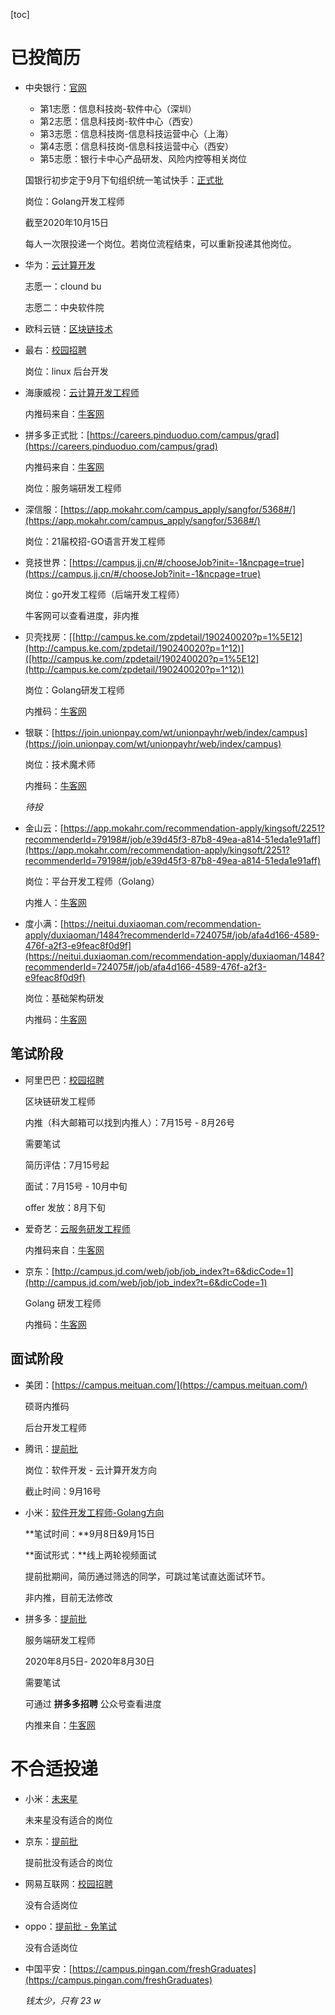 [toc]

# 已投简历

- 中央银行：[官网](http://campus.chinahr.com/views/2021/boc/jobs.html)

  - 第1志愿：信息科技岗-软件中心（深圳）
  - 第2志愿：信息科技岗-软件中心（西安）
  - 第3志愿：信息科技岗-信息科技运营中心（上海）
  - 第4志愿：信息科技岗-信息科技运营中心（西安）
  - 第5志愿：银行卡中心产品研发、风险内控等相关岗位

  国银行初步定于9月下旬组织统一笔试快手：[正式批](https://campus.kuaishou.cn/#/campus/job-info/1365)
  
  岗位：Golang开发工程师
  
  截至2020年10月15日
  
  每人一次限投递一个岗位。若岗位流程结束，可以重新投递其他岗位。
  
- 华为：[云计算开发](https://career.huawei.com/reccampportal/portal5/campus-recruitment.html)

  志愿一：clound bu

  志愿二：中央软件院

- 欧科云链：[区块链技术](https://app.mokahr.com/campus_apply/okgroup/4334?sourceToken=bee5c9cc960b00c298223601b579103a#/job/4b525035-d8c6-42b1-93b0-cf6793900732)

- 最右：[校园招聘](https://app.mokahr.com/campus_apply/xiaochuankeji/3518#/?anchorName=007&sourceToken=)

  岗位：linux 后台开发
  
- 海康威视：[云计算开发工程师](https://campushr.hikvision.com/JobDetails.html?id=25d216045ea04e5faad42b83522a8777&type=0)

  内推码来自：[牛客网](https://www.nowcoder.com/discuss/477688?type=all&order=time&pos=&page=0&channel=666&source_id=search_all)
  
- 拼多多正式批：[https://careers.pinduoduo.com/campus/grad](https://careers.pinduoduo.com/campus/grad)

  内推码来自：[牛客网](https://www.nowcoder.com/discuss/503232?type=all&order=time&pos=&page=1&channel=-2&source_id=search_all)

  岗位：服务端研发工程师

- 深信服：[https://app.mokahr.com/campus_apply/sangfor/5368#/](https://app.mokahr.com/campus_apply/sangfor/5368#/)

  岗位：21届校招-GO语言开发工程师

- 竞技世界：[https://campus.jj.cn/#/chooseJob?init=-1&ncpage=true](https://campus.jj.cn/#/chooseJob?init=-1&ncpage=true)

  岗位：go开发工程师（后端开发工程师）

  牛客网可以查看进度，非内推

- 贝壳找房：[[http://campus.ke.com/zpdetail/190240020?p=1%5E12](http://campus.ke.com/zpdetail/190240020?p=1^12)]([http://campus.ke.com/zpdetail/190240020?p=1%5E12](http://campus.ke.com/zpdetail/190240020?p=1^12))

  岗位：Golang研发工程师

  内推码：[牛客网](https://www.nowcoder.com/discuss/493790?type=all&order=time&pos=&page=2&channel=1009&source_id=search_all)

- 银联：[https://join.unionpay.com/wt/unionpayhr/web/index/campus](https://join.unionpay.com/wt/unionpayhr/web/index/campus)

  岗位：技术魔术师

  内推码：[牛客网](https://www.nowcoder.com/discuss/503335?type=0&order=0&pos=2&page=1&channel=1009&source_id=discuss_tag)

  *待投*
  
- 金山云：[https://app.mokahr.com/recommendation-apply/kingsoft/2251?recommenderId=79198#/job/e39d45f3-87b8-49ea-a814-51eda1e91aff](https://app.mokahr.com/recommendation-apply/kingsoft/2251?recommenderId=79198#/job/e39d45f3-87b8-49ea-a814-51eda1e91aff)

  岗位：平台开发工程师（Golang）

  内推人：[牛客网](https://www.nowcoder.com/discuss/496864?type=all&order=time&pos=&page=1&channel=1009&source_id=search_all)

- 度小满：[https://neitui.duxiaoman.com/recommendation-apply/duxiaoman/1484?recommenderId=724075#/job/afa4d166-4589-476f-a2f3-e9feac8f0d9f](https://neitui.duxiaoman.com/recommendation-apply/duxiaoman/1484?recommenderId=724075#/job/afa4d166-4589-476f-a2f3-e9feac8f0d9f)

  岗位：基础架构研发

  内推码：[牛客网](https://www.nowcoder.com/discuss/484239?type=all&order=time&pos=&page=10&channel=1009&source_id=search_all)

## 笔试阶段

- 阿里巴巴：[校园招聘](https://campus.alibaba.com/index.htm)

  区块链研发工程师

  内推（科大邮箱可以找到内推人）：7月15号 - 8月26号

  需要笔试

  简历评估：7月15号起

  面试：7月15号 - 10月中旬

  offer 发放：8月下旬

- 爱奇艺：[云服务研发工程师](http://zhaopin.iqiyi.com/job-school.html?pageType=1)

  内推码来自：[牛客网](https://www.nowcoder.com/discuss/468917?type=all&order=time&pos=&page=16&channel=666&source_id=search_all)
  
- 京东：[http://campus.jd.com/web/job/job_index?t=6&dicCode=1](http://campus.jd.com/web/job/job_index?t=6&dicCode=1)

  Golang 研发工程师

  内推码：[牛客网](https://www.nowcoder.com/discuss/466713?type=all&order=time&pos=&page=2&channel=666&source_id=search_all)
  

## 面试阶段

- 美团：[https://campus.meituan.com/](https://campus.meituan.com/)

  硕哥内推码

  后台开发工程师
  
- 腾讯：[提前批](https://join.qq.com/)

  岗位：软件开发 - 云计算开发方向

  截止时间：9月16号
  
- 小米：[软件开发工程师-Golang方向](https://app.mokahr.com/campus_apply/xiaomi/24517#/job/341c5e5c-7842-4b8f-a0fe-1ca83fcafdd6)

  **笔试时间：**9月8日&9月15日

  **面试形式：**线上两轮视频面试

  提前批期间，简历通过筛选的同学，可跳过笔试直达面试环节。

  非内推，目前无法修改
  
- 拼多多：[提前批](https://careers.pinduoduo.com/campus/)

  服务端研发工程师

  2020年8月5日- 2020年8月30日

  需要笔试

  可通过 **拼多多招聘** 公众号查看进度

  内推来自：[牛客网](https://www.nowcoder.com/discuss/468252?type=all&order=time&pos=&page=1&channel=666&source_id=search_all)

# 不合适投递

- 小米：[未来星](https://app.mokahr.com/campus_apply/xiaomi/26250#/?_k=js8df1)

  未来星没有适合的岗位

- 京东：[提前批](http://campus.jd.com/web/job/job_index?t=6&dicCode=04)

  提前批没有适合的岗位

- 网易互联网：[校园招聘](https://campus.163.com/app/net/position)

  没有合适岗位
  
- oppo：[提前批 - 免笔试](https://oppo.zhaopin.com/xc.html)

  没有合适岗位
  
- 中国平安：[https://campus.pingan.com/freshGraduates](https://campus.pingan.com/freshGraduates)

  *钱太少，只有 23 w*

  
